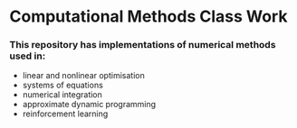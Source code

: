 # Computational Methods Class Work

### This repository has implementations of numerical methods used in:  

- linear and nonlinear optimisation
- systems of equations
- numerical integration
- approximate dynamic programming
- reinforcement learning
